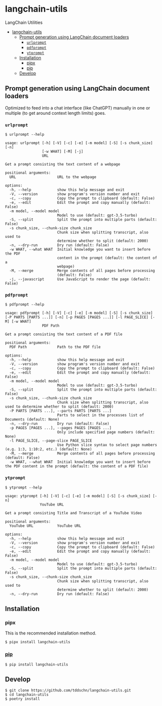 # langchain-utils

LangChain Utilities


- [langchain-utils](#langchain-utils)
  - [Prompt generation using LangChain document loaders](#prompt-generation-using-langchain-document-loaders)
    - [`urlprompt`](#urlprompt)
    - [`pdfprompt`](#pdfprompt)
    - [`ytprompt`](#ytprompt)
  - [Installation](#installation)
    - [pipx](#pipx)
    - [pip](#pip)
  - [Develop](#develop)


## Prompt generation using LangChain document loaders

Optimized to feed into a chat interface (like ChatGPT) manually in one or multiple (to get around context length limits) goes.

### `urlprompt`

```
$ urlprompt --help

usage: urlprompt [-h] [-V] [-c] [-e] [-m model] [-S] [-s chunk_size] [-n]
                 [-w WHAT] [-M] [-j]
                 URL

Get a prompt consisting the text content of a webpage

positional arguments:
  URL                   URL to the webpage

options:
  -h, --help            show this help message and exit
  -V, --version         show program's version number and exit
  -c, --copy            Copy the prompt to clipboard (default: False)
  -e, --edit            Edit the prompt and copy manually (default: False)
  -m model, --model model
                        Model to use (default: gpt-3.5-turbo)
  -S, --split           Split the prompt into multiple parts (default: False)
  -s chunk_size, --chunk-size chunk_size
                        Chunk size when splitting transcript, also used to
                        determine whether to split (default: 2000)
  -n, --dry-run         Dry run (default: False)
  -w WHAT, --what WHAT  Initial knowledge you want to insert before the PDF
                        content in the prompt (default: the content of a
                        webpage)
  -M, --merge           Merge contents of all pages before processing
                        (default: False)
  -j, --javascript      Use JavaScript to render the page (default: False)

```

### `pdfprompt`

```
$ pdfprompt --help

usage: pdfprompt [-h] [-V] [-c] [-e] [-m model] [-S] [-s chunk_size] [-P PARTS [PARTS ...]] [-n] [-p PAGES [PAGES ...]] [-l PAGE_SLICE] [-M] [-w WHAT]
                 PDF Path

Get a prompt consisting the text content of a PDF file

positional arguments:
  PDF Path              Path to the PDF file

options:
  -h, --help            show this help message and exit
  -V, --version         show program's version number and exit
  -c, --copy            Copy the prompt to clipboard (default: False)
  -e, --edit            Edit the prompt and copy manually (default: False)
  -m model, --model model
                        Model to use (default: gpt-3.5-turbo)
  -S, --split           Split the prompt into multiple parts (default: False)
  -s chunk_size, --chunk-size chunk_size
                        Chunk size when splitting transcript, also used to determine whether to split (default: 2000)
  -P PARTS [PARTS ...], --parts PARTS [PARTS ...]
                        Parts to select in the processes list of Documents (default: None)
  -n, --dry-run         Dry run (default: False)
  -p PAGES [PAGES ...], --pages PAGES [PAGES ...]
                        Only include specified page numbers (default: None)
  -l PAGE_SLICE, --page-slice PAGE_SLICE
                        Use Python slice syntax to select page numbers (e.g. 1:3, 1:10:2, etc.) (default: None)
  -M, --merge           Merge contents of all pages before processing (default: False)
  -w WHAT, --what WHAT  Initial knowledge you want to insert before the PDF content in the prompt (default: the content of a PDF file)

```

### `ytprompt`

```
$ ytprompt --help

usage: ytprompt [-h] [-V] [-c] [-e] [-m model] [-S] [-s chunk_size] [-n]
                YouTube URL

Get a prompt consisting Title and Transcript of a YouTube Video

positional arguments:
  YouTube URL           YouTube URL

options:
  -h, --help            show this help message and exit
  -V, --version         show program's version number and exit
  -c, --copy            Copy the prompt to clipboard (default: False)
  -e, --edit            Edit the prompt and copy manually (default: False)
  -m model, --model model
                        Model to use (default: gpt-3.5-turbo)
  -S, --split           Split the prompt into multiple parts (default: False)
  -s chunk_size, --chunk-size chunk_size
                        Chunk size when splitting transcript, also used to
                        determine whether to split (default: 2000)
  -n, --dry-run         Dry run (default: False)

```


## Installation

### pipx

This is the recommended installation method.

```
$ pipx install langchain-utils
```

### [pip](https://pypi.org/project/langchain-utils/)

```
$ pip install langchain-utils
```


## Develop

```
$ git clone https://github.com/tddschn/langchain-utils.git
$ cd langchain-utils
$ poetry install
```